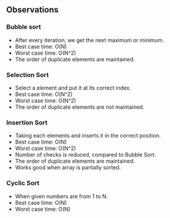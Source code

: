 ## Observations

### Bubble sort
* After every iteration, we get the next maximum or minimum.
* Best case time: O(N)
* Worst case time: O(N^2)
* The order of duplicate elements are maintained.

### Selection Sort
* Select a element and put it at its correct index.
* Best case time: O(N^2)
* Worst case time: O(N^2)
* The order of duplicate elements are not maintained.

### Insertion Sort
* Taking each elements and inserts it in the correct position.
* Best case time: O(N)
* Worst case time: O(N^2)
* Number of checks is reduced, compared to Bubble Sort.
* The order of duplicate elements are maintained.
* Works good when array is partially sorted.

### Cyclic Sort
* When given numbers are from 1 to N.
* Best case time: O(N)
* Worst case time: O(N)
